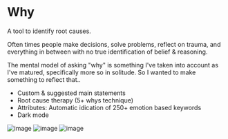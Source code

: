 # Why
A tool to identify root causes.

Often times people make decisions, solve problems, reflect on trauma, and everything in between with no true identification of belief & reasoning.

The mental model of asking "why" is something I've taken into account as I've matured, specifically more so in solitude.
So I wanted to make something to reflect that..

* Custom & suggested main statements
* Root cause therapy (5+ whys technique)
* Attributes: Automatic idication of 250+ emotion based keywords
* Dark mode


![image](https://user-images.githubusercontent.com/110944244/200236770-3790a1c2-1bdb-4308-ab6b-190b246600c0.png)
![image](https://user-images.githubusercontent.com/110944244/200220209-e4892eca-4860-48a6-9aa2-8aac0f200eb5.png)
![image](https://user-images.githubusercontent.com/110944244/200236643-4b4ceab9-b9fc-439e-8103-e2851821316e.png)

